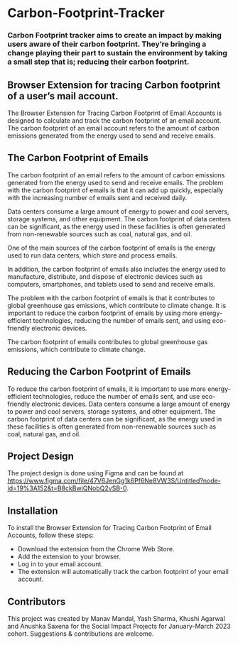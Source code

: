 # Carbon-Footprint-Tracker
### Carbon Footprint tracker aims to create an impact by making users aware of their carbon footprint. They’re bringing a change playing their part to sustain the environment by taking a small step that is; reducing their carbon footprint.

## Browser Extension for tracing Carbon footprint of a user’s mail account. 

The Browser Extension for Tracing Carbon Footprint of Email Accounts is designed to calculate and track the carbon footprint of an email account. The carbon footprint of an email account refers to the amount of carbon emissions generated from the energy used to send and receive emails.

## The Carbon Footprint of Emails
The carbon footprint of an email refers to the amount of carbon emissions generated from the energy used to send and receive emails. The problem with the carbon footprint of emails is that it can add up quickly, especially with the increasing number of emails sent and received daily.

Data centers consume a large amount of energy to power and cool servers, storage systems, and other equipment. The carbon footprint of data centers can be significant, as the energy used in these facilities is often generated from non-renewable sources such as coal, natural gas, and oil.

One of the main sources of the carbon footprint of emails is the energy used to run data centers, which store and process emails.

In addition, the carbon footprint of emails also includes the energy used to manufacture, distribute, and dispose of electronic devices such as computers, smartphones, and tablets used to send and receive emails.

The problem with the carbon footprint of emails is that it contributes to global greenhouse gas emissions, which contribute to climate change. It is important to reduce the carbon footprint of emails by using more energy-efficient technologies, reducing the number of emails sent, and using eco-friendly electronic devices.

The carbon footprint of emails contributes to global greenhouse gas emissions, which contribute to climate change.

## Reducing the Carbon Footprint of Emails
To reduce the carbon footprint of emails, it is important to use more energy-efficient technologies, reduce the number of emails sent, and use eco-friendly electronic devices. Data centers consume a large amount of energy to power and cool servers, storage systems, and other equipment. The carbon footprint of data centers can be significant, as the energy used in these facilities is often generated from non-renewable sources such as coal, natural gas, and oil.

## Project Design
The project design is done using Figma and can be found at https://www.figma.com/file/47V6JenGg1k6Pf6Ne8VW3S/Untitled?node-id=19%3A152&t=B8ckBwiQNobQ2vSB-0.

## Installation
To install the Browser Extension for Tracing Carbon Footprint of Email Accounts, follow these steps:

* Download the extension from the Chrome Web Store.
* Add the extension to your browser.
* Log in to your email account.
* The extension will automatically track the carbon footprint of your email account.

## Contributors
This project was created by Manav Mandal, Yash Sharma, Khushi Agarwal and Anushka Saxena for the Social Impact Projects for January-March 2023 cohort. Suggestions & contributions are welcome.





